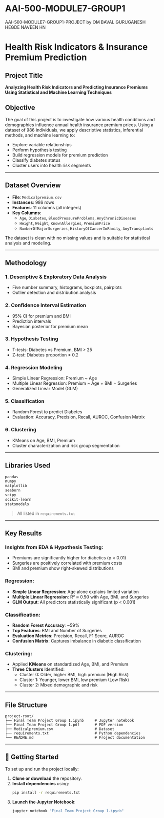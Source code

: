 # AAI-500-MODULE7-GROUP1
AAI-500-MODULE7-GROUP1-PROJECT
by
OM BAVAL
GURUGANESH HEGDE
NAVEEN HN

# Health Risk Indicators & Insurance Premium Prediction

## Project Title
**Analyzing Health Risk Indicators and Predicting Insurance Premiums Using Statistical and Machine Learning Techniques**

## Objective
The goal of this project is to investigate how various health conditions and demographics influence annual health insurance premium prices. Using a dataset of 986 individuals, we apply descriptive statistics, inferential methods, and machine learning to:

- Explore variable relationships
- Perform hypothesis testing
- Build regression models for premium prediction
- Classify diabetes status
- Cluster users into health risk segments

---

## Dataset Overview

- **File**: `Medicalpremium.csv`
- **Instances**: 986 rows
- **Features**: 11 columns (all integers)
- **Key Columns**:
  - `Age`, `Diabetes`, `BloodPressureProblems`, `AnyChronicDiseases`
  - `Height`, `Weight`, `KnownAllergies`, `PremiumPrice`
  - `NumberOfMajorSurgeries`, `HistoryOfCancerInFamily`, `AnyTransplants`

The dataset is clean with no missing values and is suitable for statistical analysis and modeling.

---

## Methodology

### 1. Descriptive & Exploratory Data Analysis
- Five number summary, histograms, boxplots, pairplots
- Outlier detection and distribution analysis

### 2. Confidence Interval Estimation
- 95% CI for premium and BMI
- Prediction intervals
- Bayesian posterior for premium mean

### 3. Hypothesis Testing
- T-tests: Diabetes vs Premium, BMI > 25
- Z-test: Diabetes proportion ≠ 0.2

### 4. Regression Modeling
- Simple Linear Regression: Premium ~ Age
- Multiple Linear Regression: Premium ~ Age + BMI + Surgeries
- Generalized Linear Model (GLM)

### 5. Classification
- Random Forest to predict Diabetes
- Evaluation: Accuracy, Precision, Recall, AUROC, Confusion Matrix

### 6. Clustering
- KMeans on Age, BMI, Premium
- Cluster characterization and risk group segmentation

---

## Libraries Used

```python
pandas
numpy
matplotlib
seaborn
scipy
scikit-learn
statsmodels
```

> All listed in `requirements.txt`

---

## Key Results

### Insights from EDA & Hypothesis Testing:
- Premiums are significantly higher for diabetics (p < 0.01)
- Surgeries are positively correlated with premium costs
- BMI and premium show right-skewed distributions

### Regression:
- **Simple Linear Regression**: Age alone explains limited variation
- **Multiple Linear Regression**: R² ≈ 0.50 with Age, BMI, and Surgeries
- **GLM Output**: All predictors statistically significant (p < 0.001)

### Classification:
- **Random Forest Accuracy**: ~59%
- **Top Features**: BMI and Number of Surgeries
- **Evaluation Metrics**: Precision, Recall, F1 Score, AUROC
- **Confusion Matrix**: Captures imbalance in diabetic classification

### Clustering:
- Applied **KMeans** on standardized Age, BMI, and Premium
- **Three Clusters** Identified:
  - Cluster 0: Older, higher BMI, high premium (High Risk)
  - Cluster 1: Younger, lower BMI, low premium (Low Risk)
  - Cluster 2: Mixed demographic and risk

---

## File Structure
```
project-root/
├── Final Team Project Group 1.ipynb     # Jupyter notebook
├── Final Team Project Group 1.pdf       # PDF version
├── Medicalpremium.csv                   # Dataset
├── requirements.txt                     # Python dependencies
└── README.md                            # Project documentation
```

---

## 🚀 Getting Started

To set up and run the project locally:

1. **Clone or download** the repository.
2. **Install dependencies** using:
   ```bash
   pip install -r requirements.txt
3. **Launch the Jupyter Notebook**:
   ```bash
   jupyter notebook "Final Team Project Group 1.ipynb"
   
